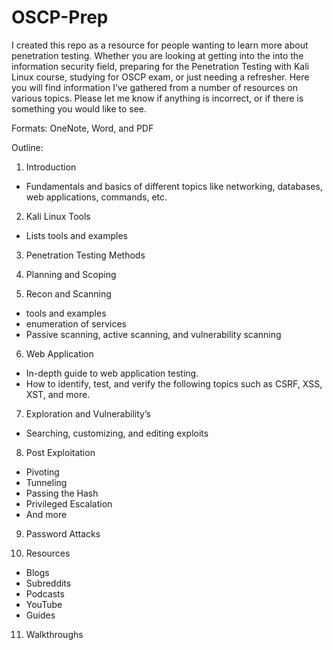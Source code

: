 # OSCP-Prep
I created this repo as a resource for people wanting to learn more about penetration testing. Whether you are looking at getting into the into the information security field, preparing for the Penetration Testing with Kali Linux course, studying for OSCP exam, or just needing a refresher. Here you will find information I’ve gathered from a number of resources on various topics.  Please let me know if anything is incorrect, or if there is something you would like to see. 

Formats: OneNote, Word, and PDF

Outline:
1. Introduction
- Fundamentals and basics of different topics like networking, databases, web applications, commands, etc.


2. Kali Linux Tools
- Lists tools and examples


3. Penetration Testing Methods


4. Planning and Scoping


5. Recon and Scanning
- tools and examples
- enumeration of services
- Passive scanning, active scanning, and vulnerability scanning


6. Web Application
- In-depth guide to web application testing. 
- How to identify, test, and verify the following topics such as CSRF, XSS, XST, and more. 


7. Exploration and Vulnerability’s
- Searching, customizing, and editing exploits


8. Post Exploitation 
- Pivoting
- Tunneling
- Passing the Hash
- Privileged Escalation
- And more


9. Password Attacks


10. Resources
- Blogs
- Subreddits
- Podcasts
- YouTube
- Guides 


11. Walkthroughs

